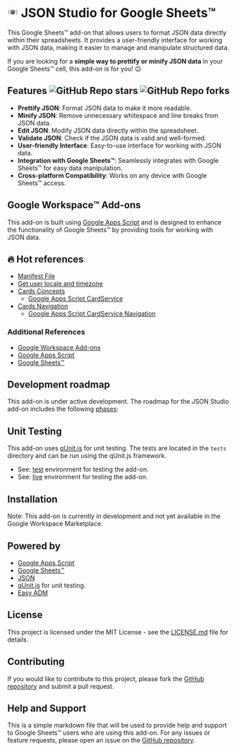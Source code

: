 # ![Logo](https://raw.githubusercontent.com/ilanlal/ss-json-editor/main/assets/logo24.png) JSON Studio for Google Sheets™️

This Google Sheets™️ add-on that allows users to format JSON data directly within their spreadsheets. It provides a user-friendly interface for working with JSON data, making it easier to manage and manipulate structured data.

If you are looking for a **simple way to prettify or minify JSON data** in your Google Sheets™️ cell, this add-on is for you! 😉

## Features ![GitHub Repo stars](https://img.shields.io/github/stars/ilanlal/ss-json-editor?style=social) ![GitHub Repo forks](https://img.shields.io/github/forks/ilanlal/ss-json-editor?style=social)

- **Prettify JSON**: Format JSON data to make it more readable.
- **Minify JSON**: Remove unnecessary whitespace and line breaks from JSON data.
- **Edit JSON**: Modify JSON data directly within the spreadsheet.
- **Validate JSON**: Check if the JSON data is valid and well-formed.
- **User-friendly Interface**: Easy-to-use interface for working with JSON data.
- **Integration with Google Sheets™️**: Seamlessly integrates with Google Sheets™️ for easy data manipulation.
- **Cross-platform Compatibility**: Works on any device with Google Sheets™️ access.

## Google Workspace™️ Add-ons

This add-on is built using [Google Apps Script](https://developers.google.com/apps-script) and is designed to enhance the functionality of Google Sheets™️ by providing tools for working with JSON data.

## 🔥 Hot references

- [Manifest File](https://developers.google.com/apps-script/concepts/manifests)
- [Get user locale and timezone](https://developers.google.com/apps-script/reference/user/user#getLocale())
- [Cards Concepts](https://developers.google.com/workspace/add-ons/concepts/cards)
  - [Google Apps Script CardService](https://developers.google.com/apps-script/reference/card-service/card-service)
- [Cards Navigation](https://developers.google.com/workspace/add-ons/how-tos/navigation)
  - [Google Apps Script CardService Navigation](https://developers.google.com/apps-script/reference/card-service/navigation)

### Additional References

- [Google Workspace Add-ons](https://developers.google.com/workspace/add-ons)
- [Google Apps Script](https://developers.google.com/apps-script)
- [Google Sheets™️](https://www.google.com/sheets/about/)

## Development roadmap

This add-on is under active development. The roadmap for the JSON Studio add-on includes the following [phases](docs/ROADMAP.md):

## Unit Testing

This add-on uses [qUnit.js](https://qunitjs.com/) for unit testing. The tests are located in the `tests` directory and can be run using the qUnit.js framework.

- See: [test](https://script.google.com/macros/s/AKfycbz7FKpr7krvVbgdsGh8XerHG18C1r1hbzPUPInNXaGG/dev) environment for testing the add-on.
- See: [live](https://script.google.com/macros/s/AKfycbz7FKpr7krvVbgdsGh8XerHG18C1r1hbzPUPInNXaGG/exec) environment for testing the add-on.

## Installation

Note: This add-on is currently in development and not yet available in the Google Workspace Marketplace.

## Powered by

- [Google Apps Script](https://developers.google.com/apps-script)
- [Google Sheets™️](https://www.google.com/sheets/about/)
- [JSON](https://www.json.org/json-en.html)
- [qUnit.js](https://qunitjs.com/) for unit testing.
- [Easy ADM](https://www.easyadm.com/)

## License

This project is licensed under the MIT License - see the [LICENSE.md](docs/LICENSE.md) file for details.

## Contributing

If you would like to contribute to this project, please fork the [GitHub repository](https://www.github.com/ilanlal/ss-json-editor) and submit a pull request.

## Help and Support

This is a simple markdown file that will be used to provide help and support to Google Sheets™️ users who are using this add-on.
For any issues or feature requests, please open an issue on the [GitHub repository](https://www.github.com/ilanlal/ss-json-editor/issues).